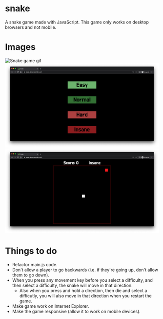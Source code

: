 # snake
A snake game made with JavaScript. This game only works on desktop browsers and not mobile.

# Images
![Snake game gif](./images/snake-game.gif)
![Snake game gif](./images/snake-desktop.png)
![Snake game gif](./images/snake-game-board.png)

# Things to do
- Refactor main.js code.
- Don't allow a player to go backwards (i.e. if they're going up, don't allow them to go down).
- When you press any movement key before you select a difficulty, and then select a difficulty, the snake will move in that direction.
  - Also when you press and hold a direction, then die and select a difficutly, you will also move in that direction when you restart the game.
- Make game work on Internet Explorer.
- Make the game responsive (allow it to work on mobile devices).